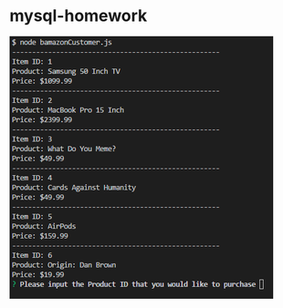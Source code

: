 # mysql-homework

![alt text](https://github.com/sblapray1014/mysql-homework/blob/master/Images/Screenshot1.PNG)


